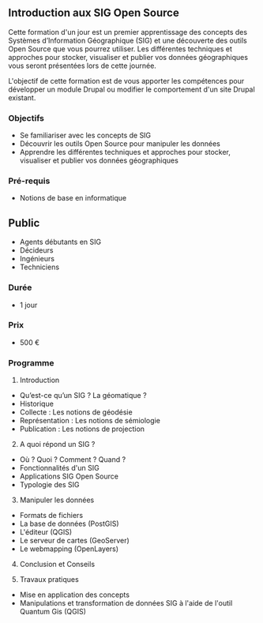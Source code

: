 ## Introduction aux SIG Open Source
Cette formation d'un jour est un premier apprentissage des concepts des Systèmes d’Information Géographique (SIG) et une découverte des outils Open Source que vous pourrez utiliser. Les différentes techniques et approches pour stocker, visualiser et publier vos données géographiques vous seront présentées lors de cette journée.

L'objectif de cette formation est de vous apporter les compétences pour développer un module Drupal ou modifier le comportement d'un site Drupal existant.

### Objectifs
   * Se familiariser avec les concepts de SIG
   * Découvrir les outils Open Source pour manipuler les données
   * Apprendre les différentes techniques et approches pour stocker, visualiser et publier vos données géographiques

### Pré-requis
   * Notions de base en informatique

## Public
  * Agents débutants en SIG
  * Décideurs
  * Ingénieurs
  * Techniciens

### Durée
* 1 jour

### Prix
* 500 €

### Programme
1. Introduction
  * Qu’est-ce qu’un SIG ? La géomatique ?
  * Historique
  * Collecte : Les notions de géodésie
  * Représentation : Les notions de sémiologie
  * Publication : Les notions de projection

2. A quoi répond un SIG ?
  * Où ? Quoi ? Comment ? Quand ?
  * Fonctionnalités d'un SIG
  * Applications SIG Open Source
  * Typologie des SIG

3. Manipuler les données
  * Formats de fichiers
  * La base de données (PostGIS)
  * L'éditeur (QGIS)
  * Le serveur de cartes (GeoServer)
  * Le webmapping (OpenLayers)

4. Conclusion et Conseils

5. Travaux pratiques
  * Mise en application des concepts
  * Manipulations et transformation de données SIG à l'aide de l'outil Quantum Gis (QGIS)
